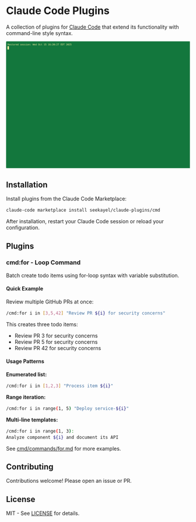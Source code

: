 # Claude Code Plugins

A collection of plugins for [Claude Code](https://claude.com/claude-code) that extend its functionality with command-line style syntax.

![cmd plugin demo](plugin-cmd.gif)


## Installation

Install plugins from the Claude Code Marketplace:

```bash
claude-code marketplace install seekayel/claude-plugins/cmd
```

After installation, restart your Claude Code session or reload your configuration.

## Plugins

### cmd:for - Loop Command

Batch create todo items using for-loop syntax with variable substitution.

#### Quick Example

Review multiple GitHub PRs at once:

```bash
/cmd:for i in [3,5,42] "Review PR ${i} for security concerns"
```

This creates three todo items:
- Review PR 3 for security concerns
- Review PR 5 for security concerns
- Review PR 42 for security concerns

#### Usage Patterns

**Enumerated list:**
```bash
/cmd:for i in [1,2,3] "Process item ${i}"
```

**Range iteration:**
```bash
/cmd:for i in range(1, 5) "Deploy service-${i}"
```

**Multi-line templates:**
```bash
/cmd:for i in range(1, 3):
Analyze component ${i} and document its API
```

See [cmd/commands/for.md](cmd/commands/for.md) for more examples.

## Contributing

Contributions welcome! Please open an issue or PR.

## License

MIT - See [LICENSE](LICENSE) for details.
